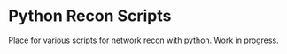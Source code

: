 # Python Recon Scripts

Place for various scripts for network recon with python.   Work in progress. 